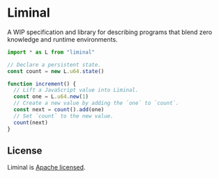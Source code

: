 # Liminal

A WIP specification and library for describing programs that blend zero knowledge and runtime
environments.

```ts
import * as L from "liminal"

// Declare a persistent state.
const count = new L.u64.state()

function increment() {
  // Lift a JavaScript value into Liminal.
  const one = L.u64.new(1)
  // Create a new value by adding the `one` to `count`.
  const next = count().add(one)
  // Set `count` to the new value.
  count(next)
}
```

<!--

## Code of Conduct

Everyone interacting in this repo is expected to follow the [code of conduct](CODE_OF_CONDUCT.md).

## Contributing

Contributions are welcome and appreciated! Check out the [contributing guide](CONTRIBUTING.md)
before you dive in.

-->

## License

Liminal is [Apache licensed](LICENSE).
